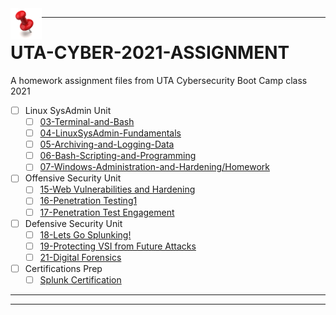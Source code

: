 
<img align="left" width="50" height="50" src="https://github.com/Diablo5G/UTA-CYBER-2021-ASSIGNMENT/blob/Master/Certification%20Prep/Splunk%20Certification/Images/paper-weight-500x500.jpg">

---

# UTA-CYBER-2021-ASSIGNMENT

A homework assignment files from UTA Cybersecurity Boot Camp class 2021
* [ ] Linux SysAdmin Unit
   * [ ] [03-Terminal-and-Bash](https://docs.google.com/document/d/e/2PACX-1vR9IfWKYJoD90XlYY2g3BX5HZ_XSpa97vTUxwP7WqaqIZIeVHnIeciv1_q7xonEZMZHNqi_jpDUKfEg/pub)
   * [ ] [04-LinuxSysAdmin-Fundamentals](https://docs.google.com/document/d/e/2PACX-1vT9wpjrXnQT2TeLj_sFS3iCseqvGvUAZfz0dGkWgg4SelxD3W7OL8aW71bA40WxGcv7uvRI9EVUjbrf/pub)
   * [ ] [05-Archiving-and-Logging-Data](https://docs.google.com/document/d/e/2PACX-1vSYf9YW4XkRfPcJuBTkcz3BhH_5j6hmNasoWngz3FRXevqkmmSPlZ2Vi7aFMzgPAOx2h0gl0rd4FkVM/pub)
   * [ ] [06-Bash-Scripting-and-Programming](https://docs.google.com/document/d/e/2PACX-1vQKTkRFDw1gtKi7hVzOud3NvUF5sa8VZq2WLEUDLZBj4FrdEfCIoU9zZvcimUH9Z5VYovZBcwjYxWPe/pub)
   * [ ] [07-Windows-Administration-and-Hardening/Homework](https://docs.google.com/document/d/e/2PACX-1vQOfjKqaM649q7UBvAptm3hZgzJXYGYSGQNzANfHf1jZ7tyaCxuxiyRDc_YR5byafrKhkpR-I9JjUZB/pub)
* [ ] Offensive Security Unit
   * [ ] [15-Web Vulnerabilities and Hardening](https://github.com/Diablo5G/UTA-CYBER-2021-ASSIGNMENT/blob/Master/Offensive%20Security%20Unit/15-Web%20Vulnerabilities%20and%20Hardening/Solutions-Web%20Vulnerabilities%20and%20Hardening.md)
   * [ ] [16-Penetration Testing1](https://github.com/Diablo5G/UTA-CYBER-2021-ASSIGNMENT/blob/Master/Offensive%20Security%20Unit/16-Penetration%20Testing1/Solutions-Penetration%20Testing.md)
   * [ ] [17-Penetration Test Engagement](https://github.com/Diablo5G/UTA-CYBER-2021-ASSIGNMENT/blob/Master/Offensive%20Security%20Unit/17-Penetration%20Test%20Engagement/Solutions-Penetration%20Test%20Engagement.md)
* [ ] Defensive Security Unit
   * [ ] [18-Lets Go Splunking!](https://github.com/Diablo5G/UTA-CYBER-2021-ASSIGNMENT/blob/Master/Defensive%20Security%20Unit/18-Lets%20Go%20Splunking!/resources/Solutions-Lets%20Go%20Splunking!.md)
   * [ ] [19-Protecting VSI from Future Attacks](https://github.com/Diablo5G/UTA-CYBER-2021-ASSIGNMENT/tree/Master/Defensive%20Security%20Unit/19-Protecting%20VSI%20from%20Future%20Attacks/resources)
   * [ ] [21-Digital Forensics](https://github.com/Diablo5G/UTA-CYBER-2021-ASSIGNMENT/blob/Master/Defensive%20Security%20Unit/21-Digital%20Forensics/Resources/Solutions-Digital%20Forensics.md)
* [ ] Certifications Prep 
   * [ ] [Splunk Certification](https://github.com/Diablo5G/UTA-CYBER-2021-ASSIGNMENT/tree/Master/Certification%20Prep)

---
---

